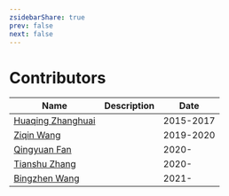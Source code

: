 ```yaml
---
zsidebarShare: true
prev: false
next: false
---
```


# Contributors

| Name                                              | Description | Date      |
| ------------------------------------------------- | ----------- | --------- |
| [Huaqing Zhanghuai](https://github.com/lightsing) |             | 2015-2017 |
| [Ziqin Wang](https://github.com/ziqin)            |             | 2019-2020 |
| [Qingyuan Fan](https://github.com/sparkcyf)       |             | 2020-     |
| [Tianshu Zhang]()                                 |             | 2020-     |
| [Bingzhen Wang](https://github.com/infiWang)      |             | 2021-     |


